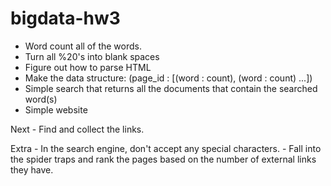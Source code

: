 # bigdata-hw3

- Word count all of the words.
- Turn all %20's into blank spaces
- Figure out how to parse HTML
- Make the data structure:
	(page_id : [(word : count), (word : count) ...])
- Simple search that returns all the documents that contain the searched word(s)
- Simple website


Next
	- Find and collect the links.

Extra
	- In the search engine, don't accept any special characters.
	- Fall into the spider traps and rank the pages based on the number of external links they have.
